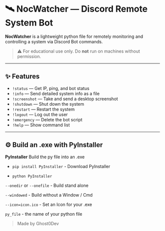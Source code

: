 # 🛰️ NocWatcher — Discord Remote System Bot

**NocWatcher** is a lightweight python file for remotely monitoring and controlling a system via Discord Bot commands.

> ⚠️ For educational use only. Do **not** run on machines without permission.

---

## ✨ Features

- `!status` — Get IP, ping, and bot status  
- `!info` — Send detailed system info as a file  
- `!screenshot` — Take and send a desktop screenshot  
- `!shutdown` — Shut down the system  
- `!restart` — Restart the system  
- `!logout` — Log out the user  
- `!emergency` — Delete the bot script  
- `!help` — Show command list

---

## ⚙️ Build an .exe with PyInstaller

**PyInstaller** Build the py file into an .exe 

- `pip install PyInstaller` - Download PyInstaller

- `python PyInstaller` 

`--onedir` or `--onefile` - Build stand alone 

`--windowed` - Build without a Window / Cmd

`--icon=icon.ico` - Set an Icon for your .exe 

`py_file` - the name of your python file 


> Made by Ghost0Dev 

